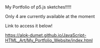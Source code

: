 My Portfolio of p5.js sketches!!!!!

Only 4 are currently available at the moment





Link to access it below!

https://alok-dumet.github.io/JavaScript-HTML_Art/My_Portfolio_Website/index.html
